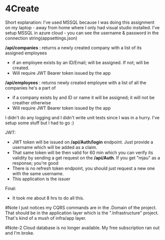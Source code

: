 # 4Create

Short explanation:
I've used MSSQL because I was doing this assignment on my laptop - away from home where I only had visual studio installed.
I've setup MSSQL in azure cloud - you can see the username & password in the connection string(appsettings.json)

**/api/companies** : returns a newly created company with a list of its assigned employees
- if an employee exists by an ID/Email; will be assigned. If not; will be created.
- Will require JWT Bearer token issued by the app

**/api/employees** : returns newly created employee with a list of all the companies he's a part of
- if a company exists by and ID or name it will be assigned; it will not be creather otherwise
- Will require JWT Bearer token issued by the app

I didn't do any logging and I didn't write unit tests since I was in a hurry. I've setup some stuff but I had to go :)

JWT:
- JWT token will be issued on **/api/Auth/login** endpoint. Just provide a username which will be added as a claim.
- That same token will be then valid for 60 min which you can verify its validity by sending a get request on the **/api/Auth**. If you get "mjau" as a response; you're good
- There is no refresh token endpoint, you should just request a new one with the same username.
- This application is the issuer

Final:
- It took me about 8 hrs to do all this.

#Note
I just notices my CQRS commands are in the .Domain of the project. That should be in the application layer which is the ".Infrastructure" project. That's kind of a mush of infra/app layer.

#Note-2
Cloud database is no longer available. My free subscription ran out and I'm broke. 
